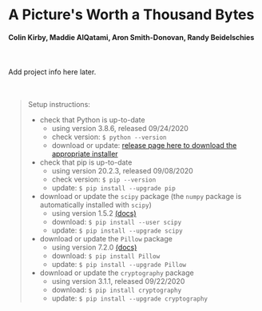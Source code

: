 # A Picture's Worth a Thousand Bytes
#### Colin Kirby, Maddie AlQatami, Aron Smith-Donovan, Randy Beidelschies
<br>
<br>
Add project info here later.
<br>
<br>
<br>
<blockquote>
Setup instructions:

  * check that Python is up-to-date
    * using version 3.8.6, released 09/24/2020
    * check version: `$ python --version`
    * download or update: <a href="https://www.python.org/downloads/release/python-390/">release page here to download the appropriate installer</a> 
 * check that pip is up-to-date
    * using version 20.2.3, released 09/08/2020
    * check version: `$ pip --version`
    * update: `$ pip install --upgrade pip`
 * download or update the `scipy` package (the `numpy` package is automatically installed with `scipy`)
    * using version 1.5.2 <a href="https://www.scipy.org/index.html">(docs)</a>
    * download: `$ pip install --user scipy`
    * update: `$ pip install --upgrade scipy`
 * download or update the `Pillow` package
    * using version 7.2.0 <a href="https://pillow.readthedocs.io/en/stable/index.html">(docs)</a>
    * download: `$ pip install Pillow`
    * update: `$ pip install --upgrade Pillow`
 * download or update the `cryptography` package
   * using version 3.1.1, released 09/22/2020
   * download: `$ pip install cryptography`
   * update: `$ pip install --upgrade cryptography`
</blockquote>
<br>
<br>
<!-- end of file -->